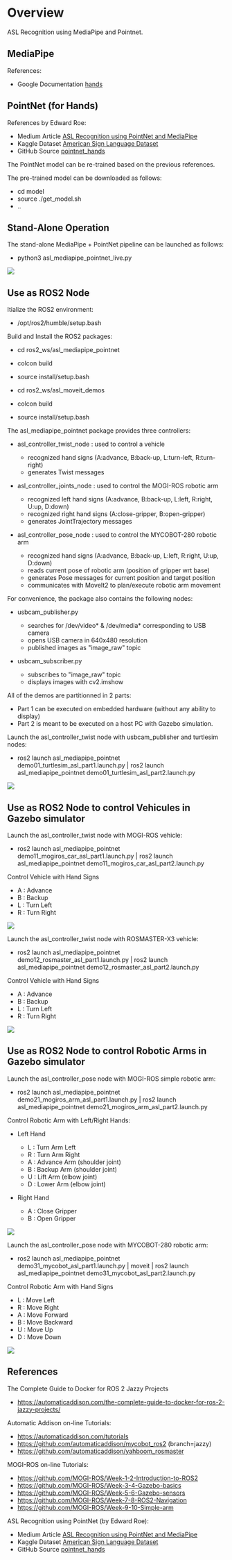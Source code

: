 # Overview

ASL Recognition using MediaPipe and Pointnet.

## MediaPipe

References:

- Google Documentation [hands](https://google.github.io/mediapipe/solutions/hands.html)


## PointNet (for Hands)

References by Edward Roe:

   - Medium Article [ASL Recognition using PointNet and MediaPipe](https://medium.com/@er_95882/asl-recognition-using-pointnet-and-mediapipe-f2efda78d089)
   - Kaggle Dataset [American Sign Language Dataset](https://www.kaggle.com/datasets/ayuraj/asl-dataset)
   - GitHub Source [pointnet_hands](https://github.com/e-roe/pointnet_hands/tree/main)

The PointNet model can be re-trained based on the previous references.

The pre-trained model can be downloaded as follows:

   - cd model
   - source ./get_model.sh
   - ..

## Stand-Alone Operation

The stand-alone MediaPipe + PointNet pipeline can be launched as follows:

   - python3 asl_mediapipe_pointnet_live.py

![](images/asl_mediapipe_pointnet_demo01_standalone.gif)

## Use as ROS2 Node

Itialize the ROS2 environment:

   - /opt/ros2/humble/setup.bash

Build and Install the ROS2 packages:

   - cd ros2_ws/asl_mediapipe_pointnet
   - colcon build
   - source install/setup.bash

   - cd ros2_ws/asl_moveit_demos
   - colcon build
   - source install/setup.bash

The asl_mediapipe_pointnet package provides three controllers:

   - asl_controller_twist_node : used to control a vehicle
      - recognized hand signs (A:advance, B:back-up, L:turn-left, R:turn-right)
      - generates Twist messages

   - asl_controller_joints_node : used to control the MOGI-ROS robotic arm
      - recognized left hand signs (A:advance, B:back-up, L:left, R:right, U:up, D:down)
      - recognized right hand signs (A:close-gripper, B:open-gripper)
      - generates JointTrajectory messages

   - asl_controller_pose_node : used to control the MYCOBOT-280 robotic arm
      - recognized hand signs (A:advance, B:back-up, L:left, R:right, U:up, D:down)
      - reads current pose of robotic arm (position of gripper wrt base)
      - generates Pose messages for current position and target position
      - communicates with MoveIt2 to plan/execute robotic arm movement

For convenience, the package also contains the following nodes:

   - usbcam_publisher.py
      - searches for /dev/video* & /dev/media* corresponding to USB camera
      - opens USB camera in 640x480 resolution
      - published images as "image_raw" topic

   - usbcam_subscriber.py
      - subscribes to "image_raw" topic
      - displays images with cv2.imshow



All of the demos are partitionned in 2 parts:
   - Part 1 can be executed on embedded hardware (without any ability to display)
   - Part 2 is meant to be executed on a host PC with Gazebo simulation.



Launch the asl_controller_twist node with usbcam_publisher and turtlesim nodes:

   - ros2 launch asl_mediapipe_pointnet demo01_turtlesim_asl_part1.launch.py | ros2 launch asl_mediapipe_pointnet demo01_turtlesim_asl_part2.launch.py


![](images/asl_mediapipe_pointnet_demo01_ros2_turtlesim.gif)



## Use as ROS2 Node to control Vehicules in Gazebo simulator

Launch the asl_controller_twist node with MOGI-ROS vehicle:

   - ros2 launch asl_mediapipe_pointnet demo11_mogiros_car_asl_part1.launch.py | ros2 launch asl_mediapipe_pointnet demo11_mogiros_car_asl_part2.launch.py

Control Vehicle with Hand Signs

   - A : Advance
   - B : Backup
   - L : Turn Left
   - R : Turn Right

![](images/asl_mediapipe_pointnet_demo01_ros2_gazebo.gif)

Launch the asl_controller_twist node with ROSMASTER-X3 vehicle:

   - ros2 launch asl_mediapipe_pointnet demo12_rosmaster_asl_part1.launch.py | ros2 launch asl_mediapipe_pointnet demo12_rosmaster_asl_part2.launch.py

Control Vehicle with Hand Signs

   - A : Advance
   - B : Backup
   - L : Turn Left
   - R : Turn Right

![](images/asl_mediapipe_pointnet_demo02_ros2_gazebo_rosmaster.gif)


## Use as ROS2 Node to control Robotic Arms in Gazebo simulator

Launch the asl_controller_pose node with MOGI-ROS simple robotic arm:

   - ros2 launch asl_mediapipe_pointnet demo21_mogiros_arm_asl_part1.launch.py | ros2 launch asl_mediapipe_pointnet demo21_mogiros_arm_asl_part2.launch.py

Control Robotic Arm with Left/Right Hands:

   - Left Hand
      - L : Turn Arm Left
      - R : Turn Arm Right
      - A : Advance Arm (shoulder joint)
      - B : Backup Arm (shoulder joint)
      - U : Lift Arm (elbow joint)
      - D : Lower Arm (elbow joint)

   - Right Hand
      - A : Close Gripper
      - B : Open Gripper

![](images/asl_mediapipe_pointnet_demo04_ros2_gazebo_mogiros_arm.gif)

Launch the asl_controller_pose node with MYCOBOT-280 robotic arm:

   - ros2 launch asl_mediapipe_pointnet demo31_mycobot_asl_part1.launch.py | moveit | ros2 launch asl_mediapipe_pointnet demo31_mycobot_asl_part2.launch.py


Control Robotic Arm with Hand Signs

   - L : Move Left
   - R : Move Right
   - A : Move Forward
   - B : Move Backward
   - U : Move Up
   - D : Move Down

![](images/asl_mediapipe_pointnet_demo03_ros2_gazebo_mycobot.gif)


## References

The Complete Guide to Docker for ROS 2 Jazzy Projects
   - https://automaticaddison.com/the-complete-guide-to-docker-for-ros-2-jazzy-projects/

Automatic Addison on-line Tutorials:
   - https://automaticaddison.com/tutorials
   - https://github.com/automaticaddison/mycobot_ros2 (branch=jazzy)
   - https://github.com/automaticaddison/yahboom_rosmaster

MOGI-ROS on-line Tutorials:
   - https://github.com/MOGI-ROS/Week-1-2-Introduction-to-ROS2
   - https://github.com/MOGI-ROS/Week-3-4-Gazebo-basics
   - https://github.com/MOGI-ROS/Week-5-6-Gazebo-sensors
   - https://github.com/MOGI-ROS/Week-7-8-ROS2-Navigation
   - https://github.com/MOGI-ROS/Week-9-10-Simple-arm

ASL Recognition using PointNet (by Edward Roe):
   - Medium Article [ASL Recognition using PointNet and MediaPipe](https://medium.com/@er_95882/asl-recognition-using-pointnet-and-mediapipe-f2efda78d089)
   - Kaggle Dataset [American Sign Language Dataset](https://www.kaggle.com/datasets/ayuraj/asl-dataset)
   - GitHub Source [pointnet_hands](https://github.com/e-roe/pointnet_hands/tree/main)
